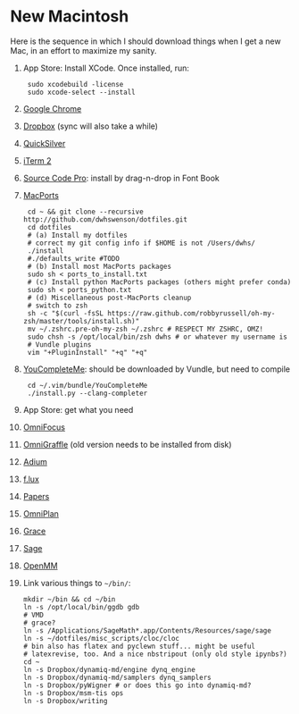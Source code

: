 # New Macintosh

Here is the sequence in which I should download things when I get a new Mac,
in an effort to maximize my sanity.


1. App Store: Install XCode. Once installed, run:

        sudo xcodebuild -license
        sudo xcode-select --install

2. [Google Chrome](http://www.google.com/chrome/)

3. [Dropbox](https://www.dropbox.com/) (sync will also take a while)

4. [QuickSilver](http://www.qsapp.com/)

5. [iTerm 2](http://www.iterm2.com/)

6. [Source Code Pro](http://www.fontsquirrel.com/fonts/source-code-pro):
   install by drag-n-drop in Font Book

6. [MacPorts](https://www.macports.org/)

        cd ~ && git clone --recursive http://github.com/dwhswenson/dotfiles.git
        cd dotfiles
        # (a) Install my dotfiles
        # correct my git config info if $HOME is not /Users/dwhs/
        ./install
        #./defaults_write #TODO
        # (b) Install most MacPorts packages
        sudo sh < ports_to_install.txt
        # (c) Install python MacPorts packages (others might prefer conda)
        sudo sh < ports_python.txt
        # (d) Miscellaneous post-MacPorts cleanup
        # switch to zsh
        sh -c "$(curl -fsSL https://raw.github.com/robbyrussell/oh-my-zsh/master/tools/install.sh)"
        mv ~/.zshrc.pre-oh-my-zsh ~/.zshrc # RESPECT MY ZSHRC, OMZ!
        sudo chsh -s /opt/local/bin/zsh dwhs # or whatever my username is
        # Vundle plugins
        vim "+PluginInstall" "+q" "+q"


7. [YouCompleteMe](https://github.com/Valloric/YouCompleteMe): should be
   downloaded by Vundle, but need to compile

        cd ~/.vim/bundle/YouCompleteMe
        ./install.py --clang-completer

8. App Store: get what you need

9. [OmniFocus]()

10. [OmniGraffle]() (old version needs to be installed from disk)

12. [Adium](https://adium.im/)

12. [f.lux]()

13. [Papers]()

14. [OmniPlan]()

15. [Grace]()

16. [Sage](http://www.sagemath.org/)

18. [OpenMM](http://openmm.org/)

19. Link various things to `~/bin/`:

        mkdir ~/bin && cd ~/bin
        ln -s /opt/local/bin/ggdb gdb
        # VMD
        # grace?
        ln -s /Applications/SageMath*.app/Contents/Resources/sage/sage
        ln -s ~/dotfiles/misc_scripts/cloc/cloc
        # bin also has flatex and pyclewn stuff... might be useful
        # latexrevise, too. And a nice nbstripout (only old style ipynbs?)
        cd ~
        ln -s Dropbox/dynamiq-md/engine dynq_engine
        ln -s Dropbox/dynamiq-md/samplers dynq_samplers
        ln -s Dropbox/pyWigner # or does this go into dynamiq-md?
        ln -s Dropbox/msm-tis ops
        ln -s Dropbox/writing 
